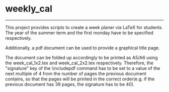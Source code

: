 weekly_cal
==========
__________

This project provides scripts to create a week planer via LaTeX for students. The year of the summer term and the first monday have to be specified respectively.

Additionally, a pdf document can be used to provide a graphical title page.

The document can be folded up accordingly to be printed as A5/A6 using the week\_cal\_1x2.tex and week\_cal\_2x2.tex respectively.
Therefore, the "signature" key of the \includepdf command has to be set to a value of the next multiple of 4 from the number of pages the previous document contains, so that the pages will be printed in the correct order(e.g. if the previous document has 39 pages, the signature has to be 40).
